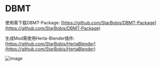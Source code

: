 # DBMT

使用需下载DBMT-Package: [https://github.com/StarBobis/DBMT-Package](https://github.com/StarBobis/DBMT-Package)

生成Mod需使用Herta-Blender插件: [https://github.com/StarBobis/HertaBlender](https://github.com/StarBobis/HertaBlender) 

![image](https://github.com/user-attachments/assets/62143813-99cd-4854-b2ca-d8ddba1f1fe9)


